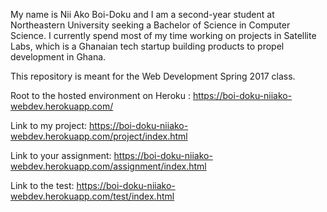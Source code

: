 My name is Nii Ako Boi-Doku and I am a second-year student at Northeastern
University seeking a Bachelor of Science in Computer Science.
I currently spend most of my time working on projects in Satellite Labs,
which is a Ghanaian tech startup building products to propel development in
Ghana.


This repository is meant for the Web Development Spring 2017 class.


Root to the hosted environment on Heroku :
    https://boi-doku-niiako-webdev.herokuapp.com/

Link to my project:
    https://boi-doku-niiako-webdev.herokuapp.com/project/index.html

Link to your assignment:
    https://boi-doku-niiako-webdev.herokuapp.com/assignment/index.html

Link to the test:
    https://boi-doku-niiako-webdev.herokuapp.com/test/index.html
    